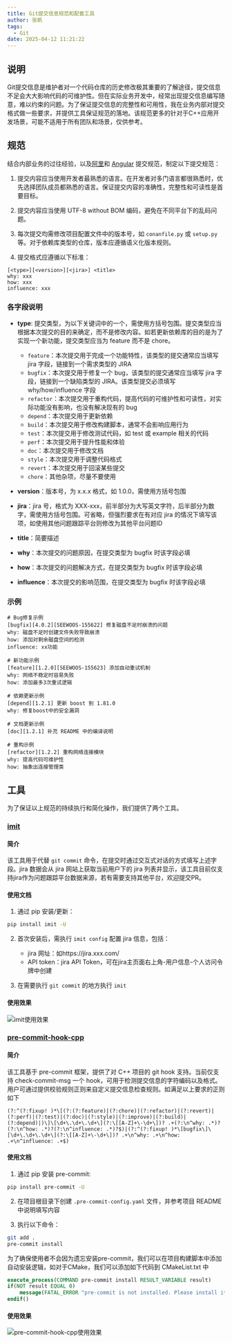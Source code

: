 ```yaml
---
title: Git提交信息规范和配套工具
author: 张帆
tags:
  - Git
date: 2025-04-12 11:21:22
---
```


## 说明

Git提交信息是维护者对一个代码仓库的历史修改极其重要的了解途径，提交信息不足会大大影响代码的可维护性。但在实际业务开发中，经常出现提交信息编写随意，难以约束的问题。为了保证提交信息的完整性和可用性，我在业务内部对提交格式做一些要求，并提供工具保证规范的落地。该规范更多的针对于C++应用开发场景，可能不适用于所有团队和场景，仅供参考。

<!--more-->

## 规范

结合内部业务的过往经验，以及[阿里](https://zhuanlan.zhihu.com/p/182553920)和 [Angular](https://github.com/angular/angular/blob/22b96b9/CONTRIBUTING.md#-commit-message-guidelines) 提交规范，制定以下提交规范：

1. 提交内容应当使用开发者最熟悉的语言。在开发者对多门语言都很熟悉时，优先选择团队成员都熟悉的语言。保证提交内容的准确性，完整性和可读性是首要目标。

2. 提交内容应当使用 UTF-8 without BOM 编码，避免在不同平台下的乱码问题。

3. 每次提交均需修改项目配置文件中的版本号，如 `conanfile.py` 或 `setup.py` 等。对于依赖库类型的仓库，版本应遵循语义化版本规则。

4. 提交格式应遵循以下标准：

```
[<type>][<version>][<jira>] <title>
why: xxx
how: xxx
influence: xxx
```

### 各字段说明

- **type**: 提交类型，为以下关键词中的一个，需使用方括号包围。提交类型应当根据本次提交的目的来确定，而不是修改内容。如若更新依赖库的目的是为了实现一个新功能，提交类型应当为 feature 而不是 chore。

  - `feature`：本次提交用于完成一个功能特性，该类型的提交通常应当填写 jira 字段，链接到一个需求类型的 JIRA
  - `bugfix`：本次提交用于修复一个 bug，该类型的提交通常应当填写 jira 字段，链接到一个缺陷类型的 JIRA。该类型提交必须填写 why/how/influence 字段
  - `refactor`：本次提交用于重构代码，提高代码的可维护性和可读性，对实际功能没有影响，也没有解决现有的 bug
  - `depend`：本次提交用于更新依赖
  - `build`：本次提交用于修改构建脚本，通常不会影响应用行为
  - `test`：本次提交用于修改测试代码，如 test 或 example 相关的代码
  - `perf`：本次提交用于提升性能和体验
  - `doc`：本次提交用于修改文档
  - `style`：本次提交用于调整代码格式
  - `revert`：本次提交用于回滚某些提交
  - `chore`：其他杂项，尽量不要使用

- **version**：版本号，为 x.x.x 格式，如 1.0.0，需使用方括号包围

- **jira**：jira 号，格式为 XXX-xxx，前半部分为大写英文字符，后半部分为数字，需使用方括号包围。可省略，但强烈要求在有对应 jira 的情况下填写该项，如使用其他问题跟踪平台则修改为其他平台问题ID

- **title**：简要描述

- **why**：本次提交的问题原因，在提交类型为 bugfix 时该字段必填

- **how**：本次提交的问题解决方式，在提交类型为 bugfix 时该字段必填

- **influence**：本次提交的影响范围，在提交类型为 bugfix 时该字段必填

### 示例

```
# Bug修复示例
[bugfix][4.0.2][SEEWOOS-155622] 修复磁盘不足时崩溃的问题
why: 磁盘不足时创建文件失败导致崩溃
how: 添加对剩余磁盘空间的检测
influence: xx功能

# 新功能示例
[feature][1.2.0][SEEWOOS-155623] 添加自动重试机制
why: 网络不稳定时容易失败
how: 添加最多3次重试逻辑

# 依赖更新示例
[depend][1.2.1] 更新 boost 到 1.81.0
why: 修复boost中的安全漏洞

# 文档更新示例
[doc][1.2.1] 补充 README 中的编译说明

# 重构示例
[refactor][1.2.2] 重构网络连接模块
why: 提高代码可维护性
how: 抽象出连接管理类
```

## 工具

为了保证以上规范的持续执行和简化操作，我们提供了两个工具。

### [imit](https://github.com/leytou/imit)

#### 简介

该工具用于代替 `git commit` 命令，在提交时通过交互式对话的方式填写上述字段。jira 数据会从 jira 网站上获取当前用户下的 jira 列表并显示，该工具目前仅支持jira作为问题跟踪平台数据来源，若有需要支持其他平台，欢迎提交PR。

#### 使用文档

1. 通过 pip 安装/更新：
```bash
pip install imit -U
```

2. 首次安装后，需执行 `imit config` 配置 jira 信息，包括：
   - jira 网址：如https://jira.xxx.com/
   - API token：jira API Token，可在jira主页面右上角-用户信息-个人访问令牌中创建

3. 在需要执行 `git commit` 的地方执行 `imit`

#### 使用效果

![imit使用效果](imit.png)

### [pre-commit-hook-cpp](https://github.com/xyz1001/pre-commit-hooks-cpp)

#### 简介

该工具基于 pre-commit 框架，提供了对 C++ 项目的 git hook 支持。当前仅支持 check-commit-msg 一个 hook，可用于检测提交信息的字符编码以及格式。用户可通过提供校验规则正则来自定义提交信息检查规则。如满足以上要求的正则如下

``` regex
(?:^(?:fixup! )*\[(?:(?:feature)|(?:chore)|(?:refactor)|(?:revert)|(?:perf)|(?:test)|(?:doc)|(?:style)|(?:improve)|(?:build)|(?:depend)|)\]\[\d+\.\d+\.\d+\](?:\[[A-Z]+\-\d+\])? .+(?:\n^why: .*)?(?:\n^how: .*)?(?:\n^influence: .*)?$)|(?:^(?:fixup! )*\[bugfix\]\[\d+\.\d+\.\d+\](?:\[[A-Z]+\-\d+\])? .+\n^why: .+\n^how: .+\n^influence: .+$)
```

#### 使用文档

1. 通过 pip 安装 pre-commit:
```bash
pip install pre-commit -U
```

2. 在项目根目录下创建 `.pre-commit-config.yaml` 文件，并参考项目 README 中说明填写内容

3. 执行以下命令：
```bash
git add .
pre-commit install
```

为了确保使用者不会因为遗忘安装pre-commit，我们可以在项目构建脚本中添加自动安装逻辑，如对于CMake，我们可以添加如下代码到 CMakeList.txt 中

``` cmake
execute_process(COMMAND pre-commit install RESULT_VARIABLE result)
if(NOT result EQUAL 0)
    message(FATAL_ERROR "pre-commit is not installed. Please install it with 'pip install pre-commit'.")
endif()
```
#### 使用效果

![pre-commit-hook-cpp使用效果](pre-commit-hook-cpp.png)
